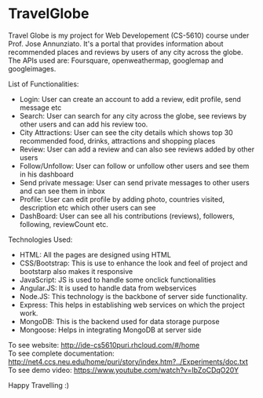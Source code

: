 # TravelGlobe

Travel Globe is my project for Web Developement (CS-5610) course under Prof. Jose Annunziato. It's a portal that provides information about recommended places and reviews by users of any city across the globe. The APIs used are: Foursquare, openweathermap, googlemap and googleimages. 

List of Functionalities:
- Login: User can create an account to add a review, edit profile, send message etc
- Search: User can search for any city across the globe, see reviews by other users and can add his review too.
- City Attractions: User can see the city details which shows top 30 recommended food, drinks, attractions and shopping places
- Review: User can add a review and can also see reviews added by other users
- Follow/Unfollow: User can follow or unfollow other users and see them in his dashboard
- Send private message: User can send private messages to other users and can see them in inbox
- Profile: User can edit profile by adding photo, countries visited, description etc which other users can see
- DashBoard: User can see all his contributions (reviews), followers, following, reviewCount etc.

Technologies Used: 
- HTML: All the pages are designed using HTML
- CSS/Bootstrap: This is use to enhance the look and feel of project and bootstarp also makes it responsive
- JavaScript: JS is used to handle some onclick functionalities
- Angular.JS: It is used to handle data from webservices
- Node.JS: This technology is the backbone of server side functionality.
- Express: This helps in establishing web services on which the project work.
- MongoDB: This is the backend used for data storage purpose
- Mongoose: Helps in integrating MongoDB at server side

To see website: http://ide-cs5610puri.rhcloud.com/#/home <br>
To see complete documentation: http://net4.ccs.neu.edu/home/puri/story/index.htm?../Experiments/doc.txt <br>
To see demo video: https://www.youtube.com/watch?v=IbZoCDqO20Y <br>

Happy Travelling :)
